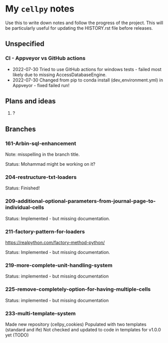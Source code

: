# My `cellpy` notes

Use this to write down notes and follow the progress of the project.
This will be particularly useful for updating the HISTORY.rst file before
releases.

## Unspecified

### CI - Appveyor vs GitHub actions
- 2022-07-30 Tried to use GitHub actions for windows tests - failed most likely due to missing AccessDatabaseEngine.
- 2022-07-30 Changed from pip to conda install (dev_environment.yml) in Appveyor - fixed failed run!


## Plans and ideas

1. ?

## Branches

### 161-Arbin-sql-enhancement

Note: misspelling in the branch title.

Status: Mohammad might be working on it?

### 204-restructure-txt-loaders

Status: Finished!

### 209-additional-optional-parameters-from-journal-page-to-individual-cells

Status: Implemented - but missing documentation.

### 211-factory-pattern-for-loaders

https://realpython.com/factory-method-python/

Status: Implemented - but missing documentation.

### 219-more-complete-unit-handling-system

Status: implemented - but missing documentation

### 225-remove-completely-option-for-having-multiple-cells
Status: implemented - but missing documentation

### 233-multi-template-system
Made new repository (cellpy_cookies)
Populated with two templates (standard and ife)
Not checked and updated to code in templates for v1.0.0 yet (TODO)

